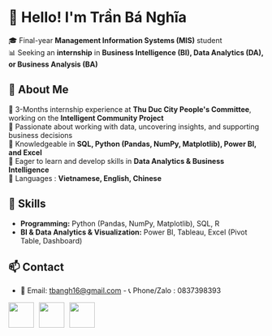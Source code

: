 # 👋 Hello! I'm Trần Bá Nghĩa

🎓 Final-year **Management Information Systems (MIS)** student  
📊 Seeking an **internship** in **Business Intelligence (BI), Data Analytics (DA), or Business Analysis (BA)**  

## 🌟 About Me
🔹 3-Months internship experience at **Thu Duc City People's Committee**, working on the **Intelligent Community Project**  
🔹 Passionate about working with data, uncovering insights, and supporting business decisions  
🔹 Knowledgeable in **SQL, Python (Pandas, NumPy, Matplotlib), Power BI, and Excel**  
🔹 Eager to learn and develop skills in **Data Analytics & Business Intelligence**  
🔹 Languages : **Vietnamese, English, Chinese**

## 🔧 Skills  
- **Programming:** Python (Pandas, NumPy, Matplotlib), SQL, R  
- **BI & Data Analytics & Visualization:** Power BI, Tableau, Excel (Pivot Table, Dashboard)  

## 📫 Contact  
- 📩 Email: tbangh16@gmail.com            - 📞 Phone/Zalo : 0837398393 

<div align="left" style="display: flex; gap: 10px; align-items: center;">
    <a href="https://www.linkedin.com/in/tr%E1%BA%A7n-b%C3%A1-ngh%C4%A9a-undefined-570a3b2ba/" target="_blank" rel="noreferrer">
        <img src="https://www.logo.wine/a/logo/LinkedIn/LinkedIn-Icon-Logo.wine.svg" width="50" />
    </a>
    <a href="https://github.com/Tbangh16" target="_blank" rel="noreferrer">
        <img src="https://www.logo.wine/a/logo/GitHub/GitHub-Icon-White-Dark-Background-Logo.wine.svg" width="50" />
    </a>
    <a href="https://www.facebook.com/nghia.tranba.0616/" target="_blank" rel="noreferrer">
        <img src="https://www.logo.wine/a/logo/Facebook/Facebook-f_Logo-Blue-Logo.wine.svg" width="50" />
    </a>
</div>

